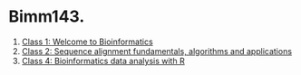 # Bimm143.
1. [Class 1: Welcome to Bioinformatics](lab1.pdf)
2. [Class 2: Sequence alignment fundamentals, algorithms and applications](lab2.pdf)
3. [Class 4: Bioinformatics data analysis with R](lab4lisachen.pdf)
